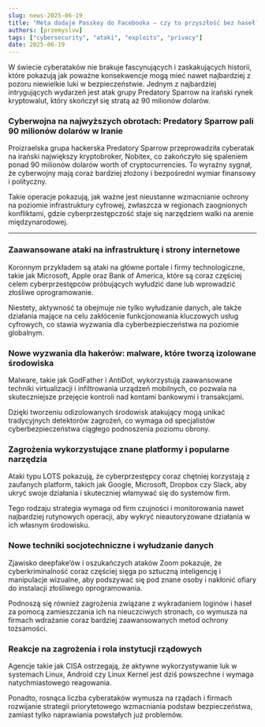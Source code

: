 ```yaml
---
slug: news-2025-06-19
title: "Meta dodaje Passkey do Facebooka – czy to przyszłość bez haseł?"
authors: [przemyslvw]
tags: ["cybersecurity", "ataki", "exploits", "privacy"]
date: 2025-06-19
---
```


W świecie cyberataków nie brakuje fascynujących i zaskakujących historii, które pokazują jak poważne konsekwencje mogą mieć nawet najbardziej z pozoru niewielkie luki w bezpieczeństwie. Jednym z najbardziej intrygujących wydarzeń jest atak grupy Predatory Sparrow na irański rynek kryptowalut, który skończył się stratą aż 90 milionów dolarów.
<!-- truncate -->
### Cyberwojna na najwyższych obrotach: Predatory Sparrow pali 90 milionów dolarów w Iranie

Proizraelska grupa hackerska Predatory Sparrow przeprowadziła cyberatak na irański największy kryptobroker, Nobitex, co zakończyło się spaleniem ponad 90 milionów dolarów worth of cryptocurrencies. To wyraźny sygnał, że cyberwojny mają coraz bardziej złożony i bezpośredni wymiar finansowy i polityczny.

Takie operacje pokazują, jak ważne jest nieustanne wzmacnianie ochrony na poziomie infrastruktury cyfrowej, zwłaszcza w regionach zaognionych konfliktami, gdzie cyberprzestępczość staje się narzędziem walki na arenie międzynarodowej.


---

### Zaawansowane ataki na infrastrukturę i strony internetowe

Koronnym przykładem są ataki na główne portale i firmy technologiczne, takie jak Microsoft, Apple oraz Bank of America, które są coraz częściej celem cyberprzestępców próbujących wyłudzić dane lub wprowadzić złośliwe oprogramowanie.

Niestety, aktywność ta obejmuje nie tylko wyłudzanie danych, ale także działania mające na celu zakłócenie funkcjonowania kluczowych usług cyfrowych, co stawia wyzwania dla cyberbezpieczeństwa na poziomie globalnym.


### Nowe wyzwania dla hakerów: malware, które tworzą izolowane środowiska

Malware, takie jak GodFather i AntiDot, wykorzystują zaawansowane techniki virtualizacji i infiltrowania urządzeń mobilnych, co pozwala na skuteczniejsze przejęcie kontroli nad kontami bankowymi i transakcjami.

Dzięki tworzeniu odizolowanych środowisk atakujący mogą unikać tradycyjnych detektorów zagrożeń, co wymaga od specjalistów cyberbezpieczeństwa ciągłego podnoszenia poziomu obrony.


### Zagrożenia wykorzystujące znane platformy i popularne narzędzia

Ataki typu LOTS pokazują, że cyberprzestępcy coraz chętniej korzystają z zaufanych platform, takich jak Google, Microsoft, Dropbox czy Slack, aby ukryć swoje działania i skuteczniej włamywać się do systemów firm.

Tego rodzaju strategia wymaga od firm czujności i monitorowania nawet najbardziej rutynowych operacji, aby wykryć nieautoryzowane działania w ich własnym środowisku.


### Nowe techniki socjotechniczne i wyłudzanie danych

Zjawisko deepfake’ów i oszukańczych ataków Zoom pokazuje, że cyberkriminalność coraz częściej sięga po sztuczną inteligencję i manipulacje wizualne, aby podszywać się pod znane osoby i nakłonić ofiary do instalacji złośliwego oprogramowania.

Podnoszą się również zagrożenia związane z wykradaniem loginów i haseł za pomocą zamieszczania ich na nieuczciwych stronach, co wymusza na firmach wdrażanie coraz bardziej zaawansowanych metod ochrony tożsamości.


### Reakcje na zagrożenia i rola instytucji rządowych

Agencje takie jak CISA ostrzegają, że aktywne wykorzystywanie luk w systemach Linux, Android czy Linux Kernel jest dziś powszechne i wymaga natychmiastowego reagowania.

Ponadto, rosnąca liczba cyberataków wymusza na rządach i firmach rozwijanie strategii priorytetowego wzmacniania podstaw bezpieczeństwa, zamiast tylko naprawiania powstałych już problemów.


